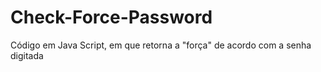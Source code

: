 # Check-Force-Password
Código em Java Script, em que retorna a "força" de acordo com a senha digitada
